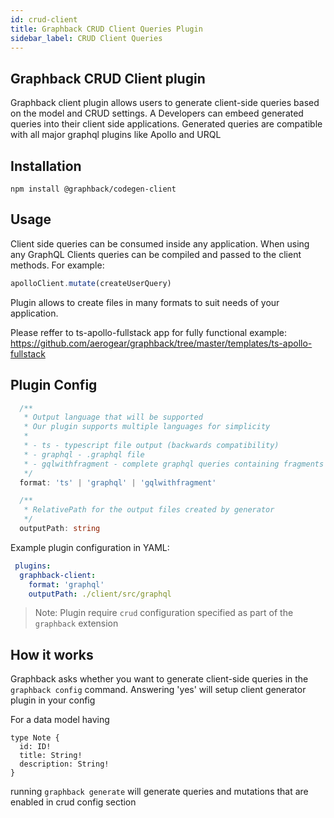 ```yaml
---
id: crud-client
title: Graphback CRUD Client Queries Plugin
sidebar_label: CRUD Client Queries
---
```


## Graphback CRUD Client plugin

Graphback client plugin allows users to generate client-side queries based on the model and CRUD settings. A
Developers can embeed generated queries into their client side applications.
Generated queries are compatible with all major graphql plugins like Apollo and URQL

## Installation

```
npm install @graphback/codegen-client
```

## Usage

Client side queries can be consumed inside any application. 
When using any GraphQL Clients queries can be compiled and passed to the client methods. 
For example:

```ts
apolloClient.mutate(createUserQuery)
```

Plugin allows to create files in many formats to suit needs of your application.

Please reffer to ts-apollo-fullstack app for fully functional example:
https://github.com/aerogear/graphback/tree/master/templates/ts-apollo-fullstack

## Plugin Config

```ts
  /**
   * Output language that will be supported
   * Our plugin supports multiple languages for simplicity
   *
   * - ts - typescript file output (backwards compatibility)
   * - graphql - .graphql file
   * - gqlwithfragment - complete graphql queries containing fragments for redundancy
   */
  format: 'ts' | 'graphql' | 'gqlwithfragment'

  /**
   * RelativePath for the output files created by generator
   */
  outputPath: string
```

Example plugin configuration in YAML: 
```yml
 plugins:
  graphback-client:
    format: 'graphql'
    outputPath: ./client/src/graphql
```

> Note: Plugin require `crud` configuration specified as part of the `graphback` extension 


## How it works

Graphback asks whether you want to generate client-side queries in the `graphback config` command. Answering 'yes' will setup client generator plugin in your config

For a data model having
```
type Note {
  id: ID!
  title: String!
  description: String!
}
```
running `graphback generate` will generate queries and mutations that are enabled in crud config section